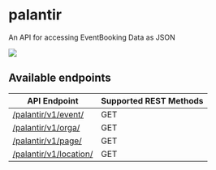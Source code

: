 # palantir
An API for accessing EventBooking Data as JSON

![](https://64.media.tumblr.com/4c1a6086616f67cac9020336d2ef8cdf/6951bc798e50ded7-17/s500x750/bf10d8866bfea19ca4cd92c8455ae5c1b1b3d882.jpg)
## Available endpoints
| API Endpoint                                        | Supported REST Methods |
| --------------------------------------------------- | ---------------------- |
| [/palantir/v1/event/](api/v1/event/README.md)       | GET                    |
| [/palantir/v1/orga/](api/v1/orga/README.md)         | GET                    |
| [/palantir/v1/page/](api/v1/page/README.md)         | GET                    |
| [/palantir/v1/location/](api/v1/location/README.md) | GET                    |
